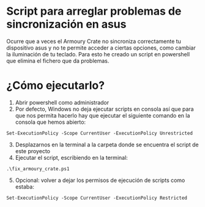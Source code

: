 # Script para arreglar problemas de sincronización en asus
Ocurre que a veces el Armoury Crate no sincroniza correctamente tu dispositivo asus y no te permite acceder a ciertas opciones, como cambiar la iluminación de tu teclado. Para esto he creado un script en powershell que elimina el fichero que da problemas.

# ¿Cómo ejecutarlo?
1. Abrir powershell como administrador
2. Por defecto, Windows no deja ejecutar scripts en consola así que para que nos permita hacerlo hay que ejecutar el siguiente comando en la consola que hemos abierto:
```
Set-ExecutionPolicy -Scope CurrentUser -ExecutionPolicy Unrestricted
``` 
3. Desplazarnos en la terminal a la carpeta donde se encuentra el script de este proyecto
4. Ejecutar el script, escribiendo en la terminal:
```
.\fix_armoury_crate.ps1
```
5. Opcional: volver a dejar los permisos de ejecución de scripts como estaba:
```
Set-ExecutionPolicy -Scope CurrentUser -ExecutionPolicy Restricted
``` 
